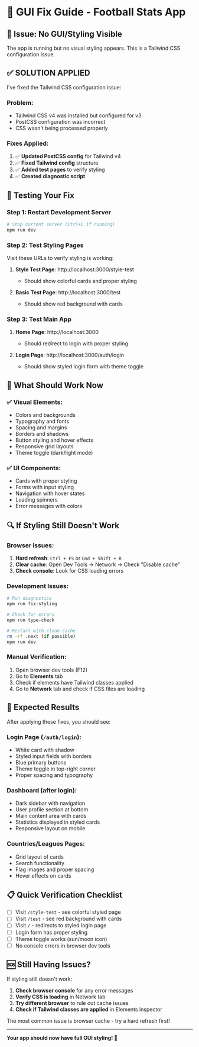 # 🎨 GUI Fix Guide - Football Stats App

## 🚨 Issue: No GUI/Styling Visible

The app is running but no visual styling appears. This is a Tailwind CSS configuration issue.

## ✅ **SOLUTION APPLIED**

I've fixed the Tailwind CSS configuration issue:

### **Problem**: 
- Tailwind CSS v4 was installed but configured for v3
- PostCSS configuration was incorrect
- CSS wasn't being processed properly

### **Fixes Applied**:
1. ✅ **Updated PostCSS config** for Tailwind v4
2. ✅ **Fixed Tailwind config** structure
3. ✅ **Added test pages** to verify styling
4. ✅ **Created diagnostic script**

## 🔧 **Testing Your Fix**

### **Step 1: Restart Development Server**
```bash
# Stop current server (Ctrl+C if running)
npm run dev
```

### **Step 2: Test Styling Pages**
Visit these URLs to verify styling is working:

1. **Style Test Page**: http://localhost:3000/style-test
   - Should show colorful cards and proper styling

2. **Basic Test Page**: http://localhost:3000/test
   - Should show red background with cards

### **Step 3: Test Main App**
1. **Home Page**: http://localhost:3000
   - Should redirect to login with proper styling

2. **Login Page**: http://localhost:3000/auth/login
   - Should show styled login form with theme toggle

## 🎯 **What Should Work Now**

### ✅ **Visual Elements**:
- Colors and backgrounds
- Typography and fonts
- Spacing and margins
- Borders and shadows
- Button styling and hover effects
- Responsive grid layouts
- Theme toggle (dark/light mode)

### ✅ **UI Components**:
- Cards with proper styling
- Forms with input styling
- Navigation with hover states
- Loading spinners
- Error messages with colors

## 🔍 **If Styling Still Doesn't Work**

### **Browser Issues**:
1. **Hard refresh**: `Ctrl + F5` or `Cmd + Shift + R`
2. **Clear cache**: Open Dev Tools → Network → Check "Disable cache"
3. **Check console**: Look for CSS loading errors

### **Development Issues**:
```bash
# Run diagnostics
npm run fix:styling

# Check for errors
npm run type-check

# Restart with clean cache
rm -rf .next (if possible)
npm run dev
```

### **Manual Verification**:
1. Open browser dev tools (F12)
2. Go to **Elements** tab
3. Check if elements have Tailwind classes applied
4. Go to **Network** tab and check if CSS files are loading

## 🚀 **Expected Results**

After applying these fixes, you should see:

### **Login Page** (`/auth/login`):
- White card with shadow
- Styled input fields with borders
- Blue primary buttons
- Theme toggle in top-right corner
- Proper spacing and typography

### **Dashboard** (after login):
- Dark sidebar with navigation
- User profile section at bottom
- Main content area with cards
- Statistics displayed in styled cards
- Responsive layout on mobile

### **Countries/Leagues Pages**:
- Grid layout of cards
- Search functionality
- Flag images and proper spacing
- Hover effects on cards

## 📋 **Quick Verification Checklist**

- [ ] Visit `/style-test` - see colorful styled page
- [ ] Visit `/test` - see red background with cards  
- [ ] Visit `/` - redirects to styled login page
- [ ] Login form has proper styling
- [ ] Theme toggle works (sun/moon icon)
- [ ] No console errors in browser dev tools

## 🆘 **Still Having Issues?**

If styling still doesn't work:

1. **Check browser console** for any error messages
2. **Verify CSS is loading** in Network tab
3. **Try different browser** to rule out cache issues
4. **Check if Tailwind classes are applied** in Elements inspector

The most common issue is browser cache - try a hard refresh first!

---

**Your app should now have full GUI styling! 🎉**